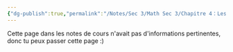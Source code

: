 ```yaml
---
{"dg-publish":true,"permalink":"/Notes/Sec 3/Math Sec 3/Chapitre 4：Les Inéquations/Section 4.1：Les symboles d’inéquation/A) Rappel/"}
---
```



Cette page dans les notes de cours n'avait pas d'informations pertinentes, donc tu peux passer cette page :)